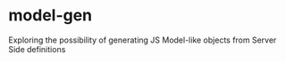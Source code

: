 # model-gen
Exploring the possibility of generating JS Model-like objects from Server Side definitions
